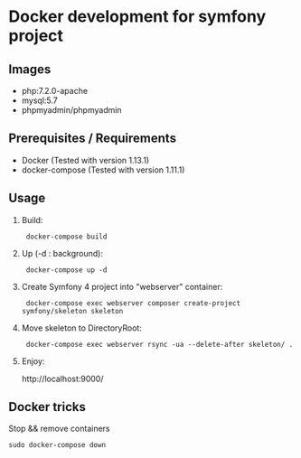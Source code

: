 # Docker development for symfony project

## Images

- php:7.2.0-apache
- mysql:5.7
- phpmyadmin/phpmyadmin

## Prerequisites / Requirements

- Docker (Tested with version 1.13.1)
- docker-compose (Tested with version 1.11.1)

## Usage
1. Build:

        docker-compose build
        
2. Up (-d : background):

        docker-compose up -d

3. Create Symfony 4 project into "webserver" container:

        docker-compose exec webserver composer create-project symfony/skeleton skeleton

4. Move skeleton to DirectoryRoot:

        docker-compose exec webserver rsync -ua --delete-after skeleton/ .

5. Enjoy:

    http://localhost:9000/
    

## Docker tricks

Stop && remove containers
    
    sudo docker-compose down
     

